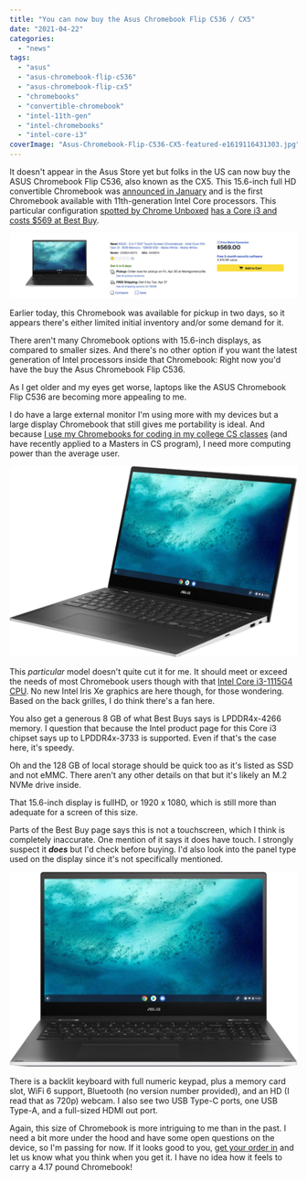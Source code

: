 ```yaml
---
title: "You can now buy the Asus Chromebook Flip C536 / CX5"
date: "2021-04-22"
categories: 
  - "news"
tags: 
  - "asus"
  - "asus-chromebook-flip-c536"
  - "asus-chromebook-flip-cx5"
  - "chromebooks"
  - "convertible-chromebook"
  - "intel-11th-gen"
  - "intel-chromebooks"
  - "intel-core-i3"
coverImage: "Asus-Chromebook-Flip-C536-CX5-featured-e1619116431303.jpg"
---
```


It doesn't appear in the Asus Store yet but folks in the US can now buy the ASUS Chromebook Flip C536, also known as the CX5. This 15.6-inch full HD convertible Chromebook was [announced in January](https://www.aboutchromebooks.com/news/asus-makes-the-biggest-ces-2021-splash-with-three-new-chromebooks-cm5-cx9-and-flip-c536/) and is the first Chromebook available with 11th-generation Intel Core processors. This particular configuration [spotted by Chrome Unboxed](https://chromeunboxed.com/the-worlds-first-tiger-lake-chromebook-is-now-available-for-569/) [has a Core i3 and costs $569 at Best Buy](https://www.bestbuy.com/site/asus-2-in-1-15-6-touch-screen-chromebook-intel-core-11th-gen-i3-8gb-memory-128gb-ssd-matte-white-matte-white/6449514.p?skuId=6449514).

[![ASUS Chromebook Flip C536 at Best Buy](images/Asus-Chromebook-Flip-C536-at-Best-Buy-1024x232.jpg)](https://www.bestbuy.com/site/asus-2-in-1-15-6-touch-screen-chromebook-intel-core-11th-gen-i3-8gb-memory-128gb-ssd-matte-white-matte-white/6449514.p?skuId=6449514)

Earlier today, this Chromebook was available for pickup in two days, so it appears there's either limited initial inventory and/or some demand for it.

There aren't many Chromebook options with 15.6-inch displays, as compared to smaller sizes. And there's no other option if you want the latest generation of Intel processors inside that Chromebook: Right now you'd have the buy the Asus Chromebook Flip C536.

As I get older and my eyes get worse, laptops like the ASUS Chromebook Flip C536 are becoming more appealing to me.

I do have a large external monitor I'm using more with my devices but a large display Chromebook that still gives me portability is ideal. And because [I use my Chromebooks for coding in my college CS classes](https://www.aboutchromebooks.com/news/can-you-learn-to-code-in-a-college-computer-science-program-with-a-chromebook/) (and have recently applied to a Masters in CS program), I need more computing power than the average user.

![ASUS Chromebook Flip C536 front right](images/Asus-Chromebook-Flip-C536-front-right-1024x679.jpg)

This _particular_ model doesn't quite cut it for me. It should meet or exceed the needs of most Chromebook users though with that [Intel Core i3-1115G4 CPU](https://ark.intel.com/content/www/us/en/ark/products/208652/intel-core-i3-1115g4-processor-6m-cache-up-to-4-10-ghz.html). No new Intel Iris Xe graphics are here though, for those wondering. Based on the back grilles, I do think there's a fan here.

You also get a generous 8 GB of what Best Buys says is LPDDR4x-4266 memory. I question that because the Intel product page for this Core i3 chipset says up to LPDDR4x-3733 is supported. Even if that's the case here, it's speedy.

Oh and the 128 GB of local storage should be quick too as it's listed as SSD and not eMMC. There aren't any other details on that but it's likely an M.2 NVMe drive inside.

That 15.6-inch display is fullHD, or 1920 x 1080, which is still more than adequate for a screen of this size.

Parts of the Best Buy page says this is not a touchscreen, which I think is completely inaccurate. One mention of it says it does have touch. I strongly suspect it **_does_** but I'd check before buying. I'd also look into the panel type used on the display since it's not specifically mentioned.

![ASUS Chromebook Flip C436 front](images/Asus-Chromebook-Flip-C536-front-1024x693.jpg)

There is a backlit keyboard with full numeric keypad, plus a memory card slot, WiFi 6 support, Bluetooth (no version number provided), and an HD (I read that as 720p) webcam. I also see two USB Type-C ports, one USB Type-A, and a full-sized HDMI out port.

Again, this size of Chromebook is more intriguing to me than in the past. I need a bit more under the hood and have some open questions on the device, so I'm passing for now. If it looks good to you, [get your order in](https://www.bestbuy.com/site/asus-2-in-1-15-6-touch-screen-chromebook-intel-core-11th-gen-i3-8gb-memory-128gb-ssd-matte-white-matte-white/6449514.p?skuId=6449514) and let us know what you think when you get it. I have no idea how it feels to carry a 4.17 pound Chromebook!
